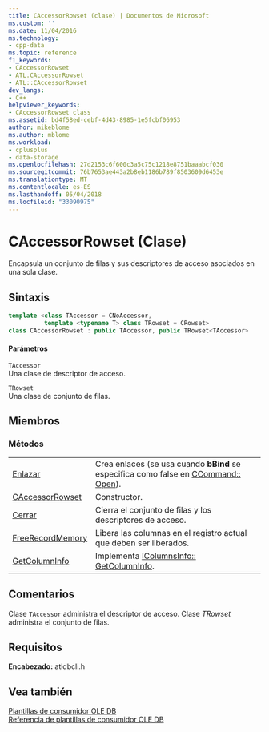 ```yaml
---
title: CAccessorRowset (clase) | Documentos de Microsoft
ms.custom: ''
ms.date: 11/04/2016
ms.technology:
- cpp-data
ms.topic: reference
f1_keywords:
- CAccessorRowset
- ATL.CAccessorRowset
- ATL::CAccessorRowset
dev_langs:
- C++
helpviewer_keywords:
- CAccessorRowset class
ms.assetid: bd4f58ed-cebf-4d43-8985-1e5fcbf06953
author: mikeblome
ms.author: mblome
ms.workload:
- cplusplus
- data-storage
ms.openlocfilehash: 27d2153c6f600c3a5c75c1218e8751baaabcf030
ms.sourcegitcommit: 76b7653ae443a2b8eb1186b789f8503609d6453e
ms.translationtype: MT
ms.contentlocale: es-ES
ms.lasthandoff: 05/04/2018
ms.locfileid: "33090975"
---
```

# <a name="caccessorrowset-class"></a>CAccessorRowset (Clase)
Encapsula un conjunto de filas y sus descriptores de acceso asociados en una sola clase.  
  
## <a name="syntax"></a>Sintaxis

```cpp
template <class TAccessor = CNoAccessor, 
          template <typename T> class TRowset = CRowset>  
class CAccessorRowset : public TAccessor, public TRowset<TAccessor>  
```  
  
#### <a name="parameters"></a>Parámetros  
 `TAccessor`  
 Una clase de descriptor de acceso.  
  
 `TRowset`  
 Una clase de conjunto de filas.  
  
## <a name="members"></a>Miembros  
  
### <a name="methods"></a>Métodos  
  
|||  
|-|-|  
|[Enlazar](../../data/oledb/caccessorrowset-bind.md)|Crea enlaces (se usa cuando **bBind** se especifica como false en [CCommand:: Open](../../data/oledb/ccommand-open.md)).|  
|[CAccessorRowset](../../data/oledb/caccessorrowset-caccessorrowset.md)|Constructor.|  
|[Cerrar](../../data/oledb/caccessorrowset-close.md)|Cierra el conjunto de filas y los descriptores de acceso.|  
|[FreeRecordMemory](../../data/oledb/caccessorrowset-freerecordmemory.md)|Libera las columnas en el registro actual que deben ser liberados.|  
|[GetColumnInfo](../../data/oledb/caccessorrowset-getcolumninfo.md)|Implementa [IColumnsInfo:: GetColumnInfo](https://msdn.microsoft.com/en-us/library/ms722704.aspx).|  
  
## <a name="remarks"></a>Comentarios  
 Clase `TAccessor` administra el descriptor de acceso. Clase *TRowset* administra el conjunto de filas.  
  
## <a name="requirements"></a>Requisitos  
 **Encabezado:** atldbcli.h  
  
## <a name="see-also"></a>Vea también  
 [Plantillas de consumidor OLE DB](../../data/oledb/ole-db-consumer-templates-cpp.md)   
 [Referencia de plantillas de consumidor OLE DB](../../data/oledb/ole-db-consumer-templates-reference.md)